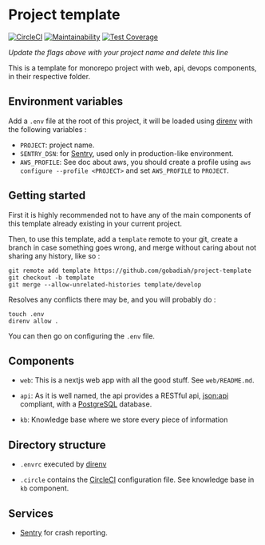 # Project template

[![CircleCI](https://circleci.com/gh/gobadiah/project-template/tree/develop.svg?style=svg)](https://circleci.com/gh/gobadiah/project-template/tree/develop)
[![Maintainability](https://api.codeclimate.com/v1/badges/60dd931afdd54b6d6742/maintainability)](https://codeclimate.com/github/gobadiah/project-template/maintainability)
[![Test Coverage](https://api.codeclimate.com/v1/badges/60dd931afdd54b6d6742/test_coverage)](https://codeclimate.com/github/gobadiah/project-template/test_coverage)

_Update the flags above with your project name and delete this line_

This is a template for monorepo project with web, api, devops components, in their respective folder.

## Environment variables

Add a `.env` file at the root of this project, it will be loaded using [direnv](https://direnv.net/) with the following variables : 

* `PROJECT`: project name.
* `SENTRY_DSN`: for [Sentry](https://sentry.io), used only in production-like environment.
* `AWS_PROFILE`: See doc about aws, you should create a profile using `aws configure --profile <PROJECT>` and set `AWS_PROFILE` to `PROJECT`.

## Getting started

First it is highly recommended not to have any of the main components of this template already existing in your current project.

Then, to use this template, add a `template` remote to your git, create a branch in case something goes wrong, and merge without caring about not sharing any history, like so : 

```
git remote add template https://github.com/gobadiah/project-template
git checkout -b template
git merge --allow-unrelated-histories template/develop
```

Resolves any conflicts there may be, and you will probably do : 

```
touch .env
direnv allow .
```

You can then go on configuring the `.env` file.

## Components

* `web`: This is a nextjs web app with all the good stuff. See `web/README.md`.

* `api`: As it is well named, the api provides a RESTful api, [json:api](http://jsonapi.org/) compliant, with a [PostgreSQL](https://www.postgresql.org/) database.

* `kb`: Knowledge base where we store every piece of information 

## Directory structure

* `.envrc` executed by [direnv](https://direnv.net/)

* `.circle` contains the [CircleCI](https://circleci.com/) configuration file. See knowledge base in `kb` component.

## Services

* [Sentry](https://sentry.io) for crash reporting.
